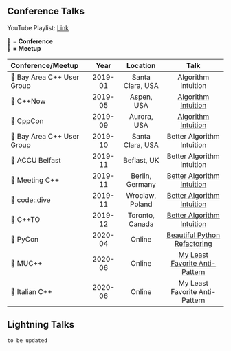 ## Conference Talks

YouTube Playlist: [Link](https://www.youtube.com/playlist?list=PLVFrD1dmDdvdwBa7nPNCjA00m31MkNIlb)

:green_heart: **= Conference** <br>
:yellow_heart: **= Meetup**

|Conference/Meetup|Year|Location|Talk|
|:---------------|:--:|:--:|:--:|
|:yellow_heart: Bay Area C++ User Group|2019-01|Santa Clara, USA|Algorithm Intuition|
|:green_heart: C++Now|2019-05|Aspen, USA|[Algorithm Intuition](https://youtu.be/48gV1SNm3WA)|
|:green_heart: CppCon|2019-09|Aurora, USA|[Algorithm Intuition](https://youtu.be/pUEnO6SvAMo)|
|:yellow_heart: Bay Area C++ User Group|2019-10|Santa Clara, USA|Better Algorithm Intuition|
|:green_heart: ACCU Belfast|2019-11|Beflast, UK|Better Algorithm Intuition|
|:green_heart: Meeting C++|2019-11|Berlin, Germany|[Better Algorithm Intuition](https://youtu.be/TSZzvo4htTQ)|
|:green_heart: code::dive|2019-11|Wroclaw, Poland|[Better Algorithm Intuition](https://youtu.be/0z-cv3gartw)|
|:yellow_heart: C++TO|2019-12|Toronto, Canada|[Better Algorithm Intuition](https://youtu.be/L0kwN3A-HkM)|
|:green_heart: PyCon|2020-04|Online|[Beautiful Python Refactoring](https://youtu.be/W-lZttZhsUY)|
|:yellow_heart: MUC++|2020-06|Online|[My Least Favorite Anti-Pattern](https://www.twitch.tv/videos/645919064)|
|:green_heart: Italian C++|2020-06|Online|My Least Favorite Anti-Pattern|

## Lightning Talks

`to be updated`
